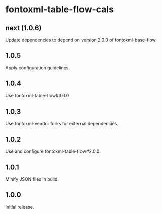 # fontoxml-table-flow-cals

## next (1.0.6)

Update dependencies to depend on version 2.0.0 of fontoxml-base-flow.

## 1.0.5

Apply configuration guidelines.

## 1.0.4

Use fontoxml-table-flow#3.0.0

## 1.0.3

Use fontoxml-vendor forks for external dependencies.

## 1.0.2

Use and configure fontoxml-table-flow#2.0.0.

## 1.0.1

Minify JSON files in build.

## 1.0.0

Initial release.
